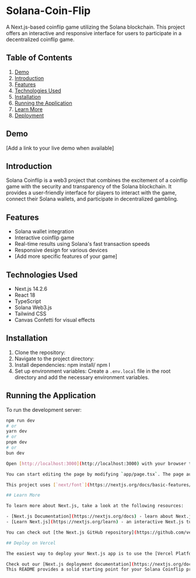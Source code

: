 # Solana-Coin-Flip

A Next.js-based coinflip game utilizing the Solana blockchain. This project offers an interactive and responsive interface for users to participate in a decentralized coinflip game.

## Table of Contents

1. [Demo](#demo)
2. [Introduction](#introduction)
3. [Features](#features)
4. [Technologies Used](#technologies-used)
5. [Installation](#installation)
6. [Running the Application](#running-the-application)
7. [Learn More](#learn-more)
8. [Deployment](#deployment)

## Demo

[Add a link to your live demo when available]

## Introduction

Solana Coinflip is a web3 project that combines the excitement of a coinflip game with the security and transparency of the Solana blockchain. It provides a user-friendly interface for players to interact with the game, connect their Solana wallets, and participate in decentralized gambling.

## Features

- Solana wallet integration
- Interactive coinflip game
- Real-time results using Solana's fast transaction speeds
- Responsive design for various devices
- [Add more specific features of your game]

## Technologies Used

- Next.js 14.2.6
- React 18
- TypeScript
- Solana Web3.js
- Tailwind CSS
- Canvas Confetti for visual effects

## Installation

1. Clone the repository:
2. Navigate to the project directory:
3. Install dependencies: npm install/ npm I
4. Set up environment variables:
Create a `.env.local` file in the root directory and add the necessary environment variables.

## Running the Application

To run the development server:

```bash
npm run dev
# or
yarn dev
# or
pnpm dev
# or
bun dev

Open [http://localhost:3000](http://localhost:3000) with your browser to see the result.

You can start editing the page by modifying `app/page.tsx`. The page auto-updates as you edit the file.

This project uses [`next/font`](https://nextjs.org/docs/basic-features/font-optimization) to automatically optimize and load Inter, a custom Google Font.

## Learn More

To learn more about Next.js, take a look at the following resources:

- [Next.js Documentation](https://nextjs.org/docs) - learn about Next.js features and API.
- [Learn Next.js](https://nextjs.org/learn) - an interactive Next.js tutorial.

You can check out [the Next.js GitHub repository](https://github.com/vercel/next.js/) - your feedback and contributions are welcome!

## Deploy on Vercel

The easiest way to deploy your Next.js app is to use the [Vercel Platform](https://vercel.com/new?utm_medium=default-template&filter=next.js&utm_source=create-next-app&utm_campaign=create-next-app-readme) from the creators of Next.js.

Check out our [Next.js deployment documentation](https://nextjs.org/docs/deployment) for more details.
This README provides a solid starting point for your Solana Coinflip project. You can further customize it by adding specific details about your game mechanics, any unique features, or additional setup instructions that might be necessary for the Solana integration.
